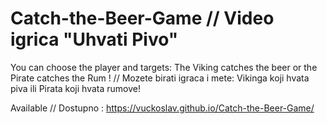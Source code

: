 # Catch-the-Beer-Game //  Video igrica "Uhvati Pivo"

You can choose the player and targets: The Viking catches the beer or the Pirate catches the Rum ! //  Mozete birati igraca i mete: Vikinga koji hvata piva ili Pirata koji hvata rumove!

Available  //  Dostupno :   https://vuckoslav.github.io/Catch-the-Beer-Game/
